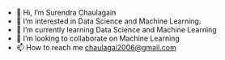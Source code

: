 - 👋 Hi, I’m Surendra Chaulagain
- 👀 I’m interested in Data Science and Machine Learning.
- 🌱 I’m currently learning Data Science and Machine Learning
- 💞️ I’m looking to collaborate on Machine Learning
- 📫 How to reach me chaulagai2006@gmail.com

<!---
Surendra-Pro/Surendra-Pro is a ✨ special ✨ repository because its `README.md` (this file) appears on your GitHub profile.
You can click the Preview link to take a look at your changes.
--->
